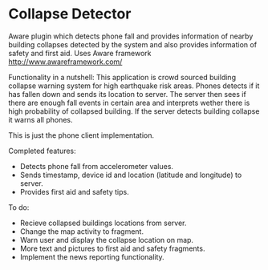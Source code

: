 # Collapse Detector
Aware plugin which detects phone fall and provides information of nearby building collapses detected by the system and also provides information of safety and first aid.
Uses Aware framework http://www.awareframework.com/

Functionality in a nutshell: This application is crowd sourced building collapse warning system for high earthquake risk areas. Phones detects if it has fallen down and sends its location to server. The server then sees if there are enough fall events in certain area and interprets wether there is high probability of collapsed building. If the server detects building collapse it warns all phones.

This is just the phone client implementation.

Completed features:
- Detects phone fall from accelerometer values.
- Sends timestamp, device id and location (latitude and longitude) to server.
- Provides first aid and safety tips.

To do:
- Recieve collapsed buildings locations from server.
- Change the map activity to fragment.
- Warn user and display the collapse location on map.
- More text and pictures to first aid and safety fragments.
- Implement the news reporting functionality.
